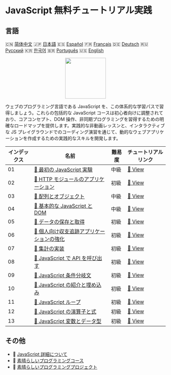 # JavaScript 無料チュートリアル実践

## 言語

🇨🇳 [简体中文](README_zh.md) 🇯🇵 [日本語](README_ja.md) 🇪🇸 [Español](README_es.md) 🇫🇷 [Français](README_fr.md) 🇩🇪 [Deutsch](README_de.md) 🇷🇺 [Русский](README_ru.md) 🇰🇷 [한국어](README_ko.md) 🇧🇷 [Português](README_pt.md) 🇺🇸 [English](README.md) 

<div align="center">
<img width="128px" src="https://file.labex.io/path/ztG7iIXOkx2u.png">
</div>

ウェブのプログラミング言語である JavaScript を、この体系的な学習パスで習得しましょう。これらの包括的な JavaScript コースは初心者向けに調整されており、コアコンセプト、DOM 操作、非同期プログラミングを習得するための明確なロードマップを提供します。実践的な非動画レッスンと、インタラクティブな JS プレイグラウンドでのコーディング演習を通じて、動的なウェブアプリケーションを作成するための実践的なスキルを開発します。

|   インデックス | 名前                                                                                                                            | 難易度   | チュートリアルリンク                                                                             |
|----------------|---------------------------------------------------------------------------------------------------------------------------------|----------|--------------------------------------------------------------------------------------------------|
|             01 | [📖 最初の JavaScript 実験](https://labex.io/ja/tutorials/javascript-your-first-javascript-lab-92948)                           | 中級     | [🔗 View](https://labex.io/ja/tutorials/javascript-your-first-javascript-lab-92948)              |
|             02 | [📖 HTTP モジュールのアプリケーション](https://labex.io/ja/tutorials/javascript-http-module-application-177218)                 | 初級     | [🔗 View](https://labex.io/ja/tutorials/javascript-http-module-application-177218)               |
|             03 | [📖 配列とオブジェクト](https://labex.io/ja/tutorials/javascript-arrays-and-objects-290728)                                     | 中級     | [🔗 View](https://labex.io/ja/tutorials/javascript-arrays-and-objects-290728)                    |
|             04 | [📖 基本的な JavaScript と DOM](https://labex.io/ja/tutorials/javascript-basic-javascript-and-dom-290729)                       | 中級     | [🔗 View](https://labex.io/ja/tutorials/javascript-basic-javascript-and-dom-290729)              |
|             05 | [📖 データの保存と取得](https://labex.io/ja/tutorials/javascript-data-storage-and-retrieval-290730)                             | 初級     | [🔗 View](https://labex.io/ja/tutorials/javascript-data-storage-and-retrieval-290730)            |
|             06 | [📖 個人向け収支追跡アプリケーションの強化](https://labex.io/ja/tutorials/javascript-enhancing-personal-finance-tracker-290731) | 初級     | [🔗 View](https://labex.io/ja/tutorials/javascript-enhancing-personal-finance-tracker-290731)    |
|             07 | [📖 集計の実装](https://labex.io/ja/tutorials/javascript-implementing-the-summary-290732)                                       | 初級     | [🔗 View](https://labex.io/ja/tutorials/javascript-implementing-the-summary-290732)              |
|             08 | [📖 JavaScript で API を呼び出す](https://labex.io/ja/tutorials/javascript-call-an-api-in-javascript-590831)                    | 初級     | [🔗 View](https://labex.io/ja/tutorials/javascript-call-an-api-in-javascript-590831)             |
|             09 | [📖 JavaScript 条件分岐文](https://labex.io/ja/tutorials/javascript-javascript-conditional-statements-598190)                   | 初級     | [🔗 View](https://labex.io/ja/tutorials/javascript-javascript-conditional-statements-598190)     |
|             10 | [📖 JavaScript の紹介と埋め込み](https://labex.io/ja/tutorials/javascript-javascript-introduction-and-embedding-598194)         | 初級     | [🔗 View](https://labex.io/ja/tutorials/javascript-javascript-introduction-and-embedding-598194) |
|             11 | [📖 JavaScript ループ](https://labex.io/ja/tutorials/javascript-javascript-loops-598195)                                        | 初級     | [🔗 View](https://labex.io/ja/tutorials/javascript-javascript-loops-598195)                      |
|             12 | [📖 JavaScript の演算子と式](https://labex.io/ja/tutorials/javascript-javascript-operators-and-expressions-598197)              | 初級     | [🔗 View](https://labex.io/ja/tutorials/javascript-javascript-operators-and-expressions-598197)  |
|             13 | [📖 JavaScript 変数とデータ型](https://labex.io/ja/tutorials/javascript-javascript-variables-and-data-types-598198)             | 初級     | [🔗 View](https://labex.io/ja/tutorials/javascript-javascript-variables-and-data-types-598198)   |

## その他

- 🔗 [JavaScript 詳細について](https://labex.io/ja/skilltrees/javascript)
- 🔗 [素晴らしいプログラミングコース](https://github.com/labex-labs/awesome-programming-courses)
- 🔗 [素晴らしいプログラミングプロジェクト](https://github.com/labex-labs/awesome-programming-projects)

